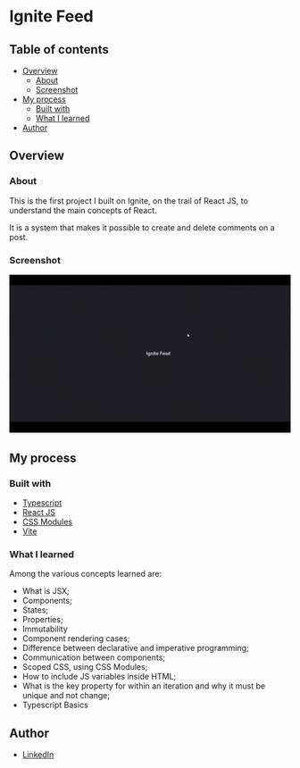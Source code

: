 # Ignite Feed

## Table of contents

- [Overview](#overview)
  - [About](#about)
  - [Screenshot](#screenshot)
- [My process](#my-process)
  - [Built with](#built-with)
  - [What I learned](#what-i-learned)
- [Author](#author)

## Overview

### About

This is the first project I built on Ignite, on the trail of React JS, to understand the main concepts of React.

It is a system that makes it possible to create and delete comments on a post.

### Screenshot

![](./src/assets/ignite-feed-video-demo.gif)

## My process

### Built with

- [Typescript](https://www.typescriptlang.org/)
- [React JS](https://reactjs.org/)
- [CSS Modules](https://github.com/css-modules/css-modules)
- [Vite](https://vitejs.dev/)

### What I learned

Among the various concepts learned are:

- What is JSX;
- Components;
- States;
- Properties;
- Immutability
- Component rendering cases;
- Difference between declarative and imperative programming;
- Communication between components;
- Scoped CSS, using CSS Modules;
- How to include JS variables inside HTML;
- What is the key property for within an iteration and why it must be unique and not change;
- Typescript Basics

## Author

- [LinkedIn](https://www.linkedin.com/in/kevenpacheco/)
